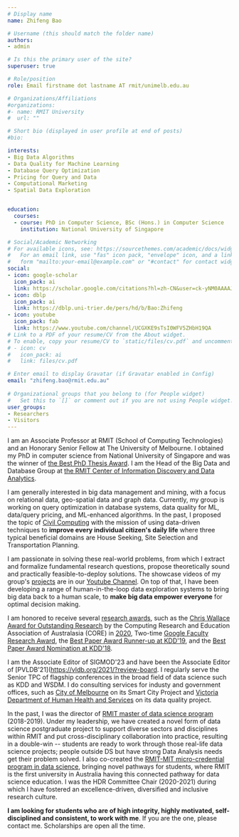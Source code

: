 ```yaml
---
# Display name
name: Zhifeng Bao

# Username (this should match the folder name)
authors:
- admin

# Is this the primary user of the site?
superuser: true

# Role/position
role: Email firstname dot lastname AT rmit/unimelb.edu.au

# Organizations/Affiliations
#organizations:
#- name: RMIT University
#  url: ""

# Short bio (displayed in user profile at end of posts)
#bio:

interests:
- Big Data Algorithms
- Data Quality for Machine Learning
- Database Query Optimization
- Pricing for Query and Data
- Computational Marketing
- Spatial Data Exploration


education:
  courses:
  - course: PhD in Computer Science, BSc (Hons.) in Computer Science
    institution: National University of Singapore

# Social/Academic Networking
# For available icons, see: https://sourcethemes.com/academic/docs/widgets/#icons
#   For an email link, use "fas" icon pack, "envelope" icon, and a link in the
#   form "mailto:your-email@example.com" or "#contact" for contact widget.
social:
- icon: google-scholar
  icon_pack: ai
  link: https://scholar.google.com/citations?hl=zh-CN&user=ck-yNM0AAAAJ
- icon: dblp
  icon_pack: ai
  link: https://dblp.uni-trier.de/pers/hd/b/Bao:Zhifeng
- icon: youtube
  icon_pack: fab
  link: https://www.youtube.com/channel/UCGXKE9sTsI0WFV5ZHbH19QA
# Link to a PDF of your resume/CV from the About widget.
# To enable, copy your resume/CV to `static/files/cv.pdf` and uncomment the lines below.  
# - icon: cv
#   icon_pack: ai
#   link: files/cv.pdf

# Enter email to display Gravatar (if Gravatar enabled in Config)
email: "zhifeng.bao@rmit.edu.au"
  
# Organizational groups that you belong to (for People widget)
#   Set this to `[]` or comment out if you are not using People widget.  
user_groups:
- Researchers
- Visitors
---
```


I am an Associate Professor at RMIT (School of Computing Technologies) and an Honorary Senior Fellow at The University of Melbourne. I obtained my PhD in computer science from National University of Singapore and was the winner of [the Best PhD Thesis Award](https://www.comp.nus.edu.sg/programmes/pg/awards/). I am the Head of the Big Data and Database Group at [the RMIT Center of Information Discovery and Data Analytics](https://www.rmit.edu.au/research/research-institutes-centres-and-groups/research-centres/centre-for-information-discovery). 

I am generally interested in big data management and mining, with a focus on relational data, geo-spatial data and graph data. Currently, my group is working on query optimization in database systems, data quality for ML, data/query pricing, and ML-enhanced algorithms. In the past, I proposed the topic of [Civil Computing](http://civilcomputing.co/) with the mission of using data-driven techniques to **improve every individual citizen's daily life** where three typical beneficial domains are House Seeking, Site Selection and Transportation Planning. 

I am passionate in solving these real-world problems, from which I extract and formalize fundamental research questions, propose theoretically sound and practically feasible-to-deploy solutions. The showcase videos of my group's [projects](https://baozhifeng.net/project2/) are in our [Youtube Channel](https://www.youtube.com/channel/UCGXKE9sTsI0WFV5ZHbH19QA). On top of that, I have been developing a range of human-in-the-loop data exploration systems to bring big data back to a human scale, to **make big data empower everyone** for optimal decision making. 


I am honored to receive several [research awards](https://baozhifeng.net/awards/), such as the [Chris Wallace Award for Outstanding Research](https://www.core.edu.au/the-chris-wallace-award-for-outstanding-research-contributio) by the Computing Research and Education Association of Australasia (CORE) in [2020](https://mailchi.mp/b3bed90720c3/zz4597ittf-4168873?e=4f86ee5536), Two-time [Google Faculty Research Award](https://research.google/outreach/past-programs/faculty-research-awards/), the [Best Paper Award Runner-up at KDD'19](https://www.kdd.org/awards/view/2019-sigkdd-best-paper-award-winners), and the [Best Paper Award Nomination at KDD'18](https://dl.acm.org/toc/tkdd/2020/14/5#sec1).

I am the Associate Editor of SIGMOD'23 and have been the Associate Editor of [PVLDB'21](https://vldb.org/2021/?review-board. I regularly serve the Senior TPC of flagship conferences in the broad field of data science such as KDD and WSDM. I do consulting services for industy and government offices, such as [City of Melbourne](https://www.melbourne.vic.gov.au/about-melbourne/melbourne-profile/smart-city/citylab/Pages/citylab.aspx) on its Smart City Project and [Victoria Department of Human Health and Services](https://www.dhhs.vic.gov.au/) on its data quality project. 

In the past, I was the director of [RMIT master of data science program](https://www.rmit.edu.au/study-with-us/levels-of-study/postgraduate-study/masters-by-coursework/master-of-data-science-mc267) (2018-2019). Under my leadership, we have created a novel form of data science postgraduate project to support diverse sectors and disciplines within RMIT and put cross-disciplinary collaboration into practice, resulting in a double-win -- students are ready to work through those real-life data science projects; people outside DS but have strong Data Analysis needs get their problem solved. I also co-created the [RMIT-MIT micro-credential program in data science](https://www.rmit.edu.au/news/all-news/2018/jun/new-pathways-created-between-two-leading-universities), bringing novel pathways for students, where RMIT is the first university in Australia having this connected pathway for data science education. I was the HDR Committee Chair (2020-2021) during which I have fostered an excellence-driven, diversified and inclusive research culture.

**I am looking for students who are of high integrity, highly motivated, self-disciplined and consistent, to work with me**. If you are the one, please contact me. Scholarships are open all the time.
